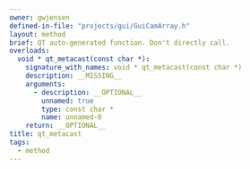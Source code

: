 ```yaml
---
owner: gwjensen
defined-in-file: "projects/gui/GuiCamArray.h"
layout: method
brief: QT auto-generated function. Don't directly call.
overloads:
  void * qt_metacast(const char *):
    signature_with_names: void * qt_metacast(const char *)
    description: __MISSING__
    arguments:
      - description: __OPTIONAL__
        unnamed: true
        type: const char *
        name: unnamed-0
    return: __OPTIONAL__
title: qt_metacast
tags:
  - method
---
```

